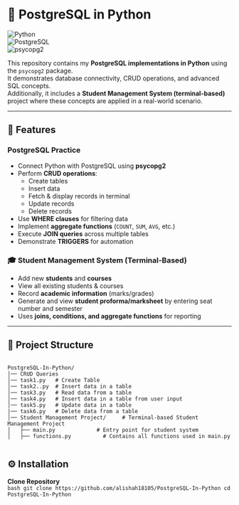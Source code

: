 # 🐘 PostgreSQL in Python  

![Python](https://img.shields.io/badge/Python-3.10%2B-blue?logo=python)  
![PostgreSQL](https://img.shields.io/badge/PostgreSQL-Database-blue?logo=postgresql)  
![psycopg2](https://img.shields.io/badge/psycopg2-PostgreSQL%20Adapter-green)  

This repository contains my **PostgreSQL implementations in Python** using the `psycopg2` package.  
It demonstrates database connectivity, CRUD operations, and advanced SQL concepts.  
Additionally, it includes a **Student Management System (terminal-based)** project where these concepts are applied in a real-world scenario.  

---

## 🔹 Features  

### PostgreSQL Practice  
- Connect Python with PostgreSQL using **psycopg2**  
- Perform **CRUD operations**:  
  - Create tables  
  - Insert data  
  - Fetch & display records in terminal  
  - Update records  
  - Delete records  
- Use **WHERE clauses** for filtering data  
- Implement **aggregate functions** (`COUNT`, `SUM`, `AVG`, etc.)  
- Execute **JOIN queries** across multiple tables  
- Demonstrate **TRIGGERS** for automation  

### 🎓 Student Management System (Terminal-Based)  
- Add new **students** and **courses**  
- View all existing students & courses  
- Record **academic information** (marks/grades)  
- Generate and view **student proforma/marksheet** by entering seat number and semester  
- Uses **joins, conditions, and aggregate functions** for reporting  

---

## 📂 Project Structure  

```

PostgreSQL-In-Python/
│── CRUD Queries              
│── task1.py   # Create Table  
│── task2..py  # Insert data in a table      
│── task3.py   # Read data from a table      
│── task4.py   # Insert data in a table from user input    
│── task5.py   # Update data in a table
|── task6.py   # Delete data from a table
│── Student Management Project/     # Terminal-based Student Management Project
│   ├── main.py             # Entry point for student system
│   ├── functions.py          # Contains all functions used in main.py
           
```

## ⚙️ Installation

**Clone Repository**  
    ```bash
   git clone https://github.com/alishah18105/PostgreSQL-In-Python
   cd PostgreSQL-In-Python
    ```


